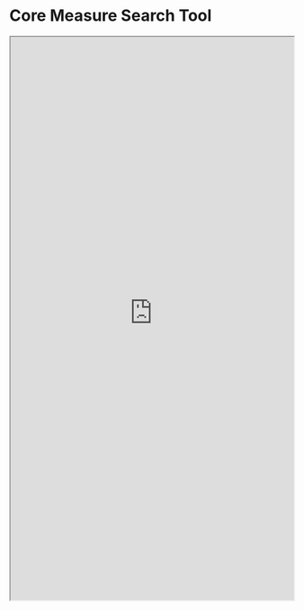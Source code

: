 

# Core Measure Search Tool

<iframe src="https://mbkranz-jcoin-core-measures-appmain-ah4ety.streamlit.app?embed=True" title="download-all" width=100% height=1000px></iframe>
